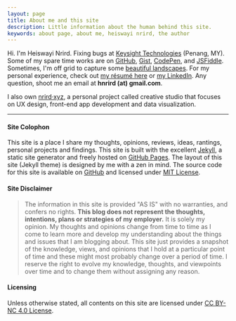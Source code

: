 ```yaml
---
layout: page
title: About me and this site
description: Little information about the human behind this site.
keywords: about page, about me, heiswayi nrird, the author
---
```


Hi. I'm Heiswayi Nrird. Fixing bugs at [Keysight Technologies](https://www.keysight.com) (Penang, MY). Some of my spare time works are on [GitHub](http://github.com/heiswayi), [Gist](http://heiswayi.github.io/my-gists/), [CodePen](http://codepen.io/heiswayi/), and [JSFiddle](http://jsfiddle.net/user/heiswayi/). Sometimes, I'm off grid to capture some [beautiful landscapes](https://heiswayi.github.io/photography/). For my personal experience, check out [my résumé here](https://heiswayi.github.io/resume/) or [my LinkedIn](https://my.linkedin.com/in/nrird). Any question, shoot me an email at **hnrird (at) gmail.com**.

I also own [nrird·xyz](http://nrird.xyz), a personal project called creative studio that focuses on UX design, front-end app development and data visualization.

---

#### Site Colophon

This site is a place I share my thoughts, opinions, reviews, ideas, rantings, personal projects and findings. This site is built with the excellent [Jekyll](http://jekyllrb.com), a static site generator and freely hosted on [GitHub Pages](https://pages.github.com/). The layout of this site (Jekyll theme) is designed by me with a zen in mind. The source code for this site is available on [GitHub](http://github.com/heiswayi/heiswayi.github.io) and licensed under [MIT License](http://heiswayi.github.io/mit-license).

#### Site Disclaimer

> The information in this site is provided "AS IS" with no warranties, and confers no rights. **This blog does not represent the thoughts, intentions, plans or strategies of my employer.** It is solely my opinion. My thoughts and opinions change from time to time as I come to learn more and develop my understanding about the things and issues that I am blogging about. This site just provides a snapshot of the knowledge, views, and opinions that I hold at a particular point of time and these might most probably change over a period of time. I reserve the right to evolve my knowledge, thoughts, and viewpoints over time and to change them without assigning any reason.

#### Licensing

Unless otherwise stated, all contents on this site are licensed under [CC BY-NC 4.0 License](https://creativecommons.org/licenses/by-nc/4.0/).
